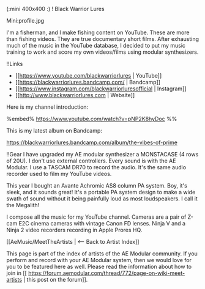 (:mini 400x400 :)
! Black Warrior Lures

Mini:profile.jpg

I'm a fisherman, and I make fishing content on YouTube. These are more than fishing videos. They are true documentary short films. After exhausting much of the music in the YouTube database, I decided to put my music training to work and score my own videos/films using modular synthesizers.

!!Links
* [[https://www.youtube.com/blackwarriorlures | YouTube]]
* [[https://blackwarriorlures.bandcamp.com/ | Bandcamp]]
* [[https://www.instagram.com/blackwarriorluresofficial | Instagram]]
* [[http://www.blackwarriorlures.com | Website]]

Here is my channel introduction:

%embed% https://www.youtube.com/watch?v=pNP2K8hyDoc %%

This is my latest album on Bandcamp:

https://blackwarriorlures.bandcamp.com/album/the-vibes-of-prime

!!Gear
I have upgraded my AE modular synthesizer a MONSTACASE (4 rows of 20U). I don't use external controllers. Every sound is with the AE Modular. I use a TASCAM DR70 to record the audio. It's the same audio recorder used to film my YouTube videos.
 
This year I bought an Avante Achromic AS8 column PA system. Boy, it's sleek, and it sounds great! It's a portable PA system design to make a wide swath of sound without it being painfully loud as most loudspeakers. I call it the Megalith!
 
I compose all the music for my YouTube channel. Cameras are a pair of Z-cam E2C cinema cameras with vintage Canon FD lenses. Ninja V and a Ninja 2 video recorders recording in Apple Prores HQ.
 

[[AeMusic/MeetTheArtists | <-- Back to Artist Index]]

This page is part of the index of artists of the AE Modular community. If you perform and record with your AE Modular system, then we would love for you to be featured here as well. Please read the information about how to join in [[ https://forum.aemodular.com/thread/772/page-on-wiki-meet-artists | this post on the forum]].